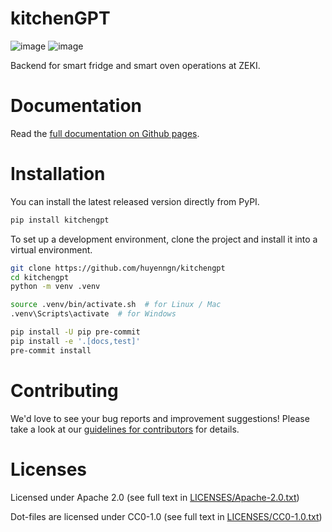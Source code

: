 # kitchenGPT

![image](https://github.com/huyenngn/kitchengpt/actions/workflows/build-test-publish.yml/badge.svg)
![image](https://github.com/huyenngn/kitchengpt/actions/workflows/lint.yml/badge.svg)

Backend for smart fridge and smart oven operations at ZEKI.

# Documentation

Read the [full documentation on Github pages](https://huyenngn.github.io/kitchengpt).

# Installation

You can install the latest released version directly from PyPI.

```sh
pip install kitchengpt
```

To set up a development environment, clone the project and install it into a
virtual environment.

```sh
git clone https://github.com/huyenngn/kitchengpt
cd kitchengpt
python -m venv .venv

source .venv/bin/activate.sh  # for Linux / Mac
.venv\Scripts\activate  # for Windows

pip install -U pip pre-commit
pip install -e '.[docs,test]'
pre-commit install
```

# Contributing

We'd love to see your bug reports and improvement suggestions! Please take a
look at our [guidelines for contributors](CONTRIBUTING.md) for details.

# Licenses

Licensed under Apache 2.0 (see full text in
[LICENSES/Apache-2.0.txt](LICENSES/Apache-2.0.txt))

Dot-files are licensed under CC0-1.0 (see full text in
[LICENSES/CC0-1.0.txt](LICENSES/CC0-1.0.txt))
